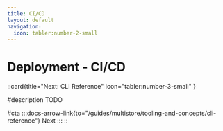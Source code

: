 ```yaml
---
title: CI/CD
layout: default
navigation:
  icon: tabler:number-2-small
---
```


# Deployment - CI/CD


::card{title="Next: CLI Reference" icon="tabler:number-3-small" }

#description
TODO

#cta
:::docs-arrow-link{to="/guides/multistore/tooling-and-concepts/cli-reference"}
Next
:::
::
